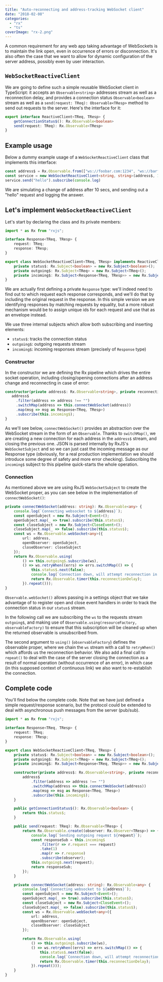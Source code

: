 ```yaml
---
title: "Auto-reconnecting and address-tracking WebSocket client"
date: "2018-02-08"
categories: 
  - "rx"
  - "ts"
coverImage: "rx-2.png"
---
```


A common requirement for any web app taking advantage of WebSockets is to maintain the link open, even in occurrence of errors or disconnection. It's also often the case that we want to allow for dynamic configuration of the server address, possibly even by user interaction.

## `WebSocketReactiveClient`

We are going to define such a simple reusable WebSocket client in TypeScript: it accepts an `Observable<string>` addresses stream as well as a reconnection delay, and provides a connection status `Observable<boolean>` stream as well as a `send(request: TReq): Observable<TResp>` method to send out requests to the server. Here's the interface for it:

```ts
export interface ReactiveClient<TReq, TResp> {
    getConnectionStatus$(): Rx.Observable<boolean>
    send(request: TReq): Rx.Observable<TResp>
}
```

## Example usage

Below a dummy example usage of a `WebSocketReactiveClient` class that implements this interface:

```ts
const address$ = Rx.Observable.from(["ws://foobar.com:1234", "ws://barfoo.com:1234"]).zip(Rx.Observable.timer(10000), (s, _) => s)
const service = new WebSocketReactiveClient<string, string>(address$, 1000);
service.send("hello").subscribe(console.log)
```

We are simulating a change of address after 10 secs, and sending out a "hello" request and logging the answer.

## Let's implement `WebSocketReactiveClient`

Let's start by declaring the class and its private members:

```ts
import * as Rx from "rxjs";

interface Response<TReq, TResp> {
    request: TReq;
    response: TResp;
}

export class WebSocketReactiveClient<TReq, TResp> implements ReactiveClient<TReq, TResp> {
    private status$: Rx.Subject<boolean> = new Rx.Subject<boolean>();
    private outgoing$: Rx.Subject<TReq> = new Rx.Subject<TReq>();
    private incoming$: Rx.Subject<Response<TReq, TResp>> = new Rx.Subject<Response<TReq, TResp>>();
}
```

We are actually first defining a private `Response` type: we'll indeed need to find out to which request each response corresponds, and we'll do that by including the original request in the response. In this simple version we are identifying responses by matching requests by equality, but a more robust mechanism would be to assign unique ids for each request and use that as an envelope instead.

We use three internal subjects which allow both subscribing and inserting elements: 
 - `status$`: tracks the connection status 
 - `outgoing$`: outgoing requests stream 
 - `incoming$`: incoming responses stream (precisely of `Response` type)

### Constructor

In the constructor we are defining the Rx pipeline which drives the entire socket operation, including closing/opening connections after an address change and reconnecting in case of error:

```ts
constructor(private address$: Rx.Observable<string>, private reconnectionDelay: number) {
   address$
     .filter(address => address !== "")
     .switchMap(address => this.connectWebSocket(address))
     .map(msg => msg as Response<TReq, TResp>)
     .subscribe(this.incoming$);
}
```

As we'll see below, `connectWebSocket()` provides an abstraction over the WebSocket stream in the form of an `Observable`. Thanks to `switchMap()`, we are creating a new connection for each address in the `address$` stream, and closing the previous one. JSON is parsed internally by RxJS's `WebSocketSubject` and so we can just cast the incoming message as our Response type (obviously, for a real production implementation we should introduce some degree of safety and more error checking). Subscribing the `incoming$` subject to this pipeline quick-starts the whole operation.

### Connection

As mentioned above we are using RxJS `WebSocketSubject` to create the WebSocket proper, as you can see below in the implementation of `connectWebSocket()`:

```ts
private connectWebSocket(address: string): Rx.Observable<any> {
    console.log(`Connecting websocket to ${address}`);
    const openSubject = new Rx.Subject<Event>();
    openSubject.map(_ => true).subscribe(this.status$);
    const closeSubject = new Rx.Subject<CloseEvent>();
    closeSubject.map(_ => false).subscribe(this.status$);
    const ws = Rx.Observable.webSocket<any>({
        url: address,
        openObserver: openSubject,
        closeObserver: closeSubject
    });
    return Rx.Observable.using(
        () => this.outgoing$.subscribe(ws),
        () => ws.retryWhen((errs) => errs.switchMap(() => {
            this.status$.next(false);
            console.log(`Connection down, will attempt reconnection in ${this.reconnectionDelay}ms`);
            return Rx.Observable.timer(this.reconnectionDelay);
        }).repeat()));
}
```

`Observable.webSocket()` allows passing in a settings object that we take advantage of to register open and close event handlers in order to track the connection status in our `status$` stream.

In the following call we are subscribing the `ws` to the requests stream `outgoing$`, and making use of `Observable.using(resourceFactory, observableFactory)` to ensure that this subscription will be cleaned up when the returned observable is unsubscribed from.

The second argument to `using()` (`observableFactory`) defines the observable proper, where we chain the `ws` stream with a call to `retryWhen()` which affords us the reconnection behavior. We also add a final call to `repeat()` to deal with the case of the server closing the connection as a result of normal operation (without occurrence of an error), in which case (in this supposed context of continuous link) we also want to re-establish the connection.

## Complete code

You'll find below the complete code. Note that we have just defined a simple request/response scenario, but the protocol could be extended to deal with asynchronous push messages from the server (pub/sub).

```ts
import * as Rx from "rxjs";

interface Response<TReq, TResp> {
    request: TReq;
    response: TResp;
}

export class WebSocketReactiveClient<TReq, TResp> {
    private status$: Rx.Subject<boolean> = new Rx.Subject<boolean>();
    private outgoing$: Rx.Subject<TReq> = new Rx.Subject<TReq>();
    private incoming$: Rx.Subject<Response<TReq, TResp>> = new Rx.Subject<Response<TReq, TResp>>();

    constructor(private address$: Rx.Observable<string>, private reconnectionDelay: number) {
        address$
            .filter(address => address !== "")
            .switchMap(address => this.connectWebSocket(address))
            .map(msg => msg as Response<TReq, TResp>)
            .subscribe(this.incoming$);
    }

    public getConnectionStatus$(): Rx.Observable<boolean> {
        return this.status$;
    }

    public send(request: TReq): Rx.Observable<TResp> {
        return Rx.Observable.create((observer: Rx.Observer<TResp>) => {
            console.log(`Sending outgoing request ${request}`);
            const responseSub = this.incoming$
                .filter(r => r.request === request)
                .take(1)
                .map(r => r.response)
                .subscribe(observer);
            this.outgoing$.next(request);
            return responseSub;
        });
    }

    private connectWebSocket(address: string): Rx.Observable<any> {
        console.log(`Connecting websocket to ${address}`);
        const openSubject = new Rx.Subject<Event>();
        openSubject.map(_ => true).subscribe(this.status$);
        const closeSubject = new Rx.Subject<CloseEvent>();
        closeSubject.map(_ => false).subscribe(this.status$);
        const ws = Rx.Observable.webSocket<any>({
            url: address,
            openObserver: openSubject,
            closeObserver: closeSubject
        });

        return Rx.Observable.using(
            () => this.outgoing$.subscribe(ws),
            () => ws.retryWhen((errs) => errs.switchMap(() => {
                this.status$.next(false);
                console.log(`Connection down, will attempt reconnection in ${this.reconnectionDelay}ms`);
                return Rx.Observable.timer(this.reconnectionDelay);
            }).repeat()));
    }
}
```
